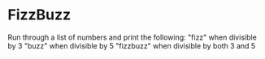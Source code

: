 # FizzBuzz
Run through a list of numbers and print the following:
"fizz" when divisible by 3
"buzz" when divisible by 5
"fizzbuzz" when divisible by both 3 and 5